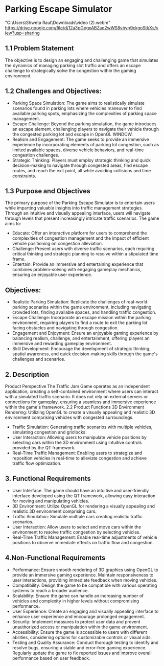 # Parking Escape Simulator
"C:\Users\Shweta Raut\Downloads\video (2).webm"
https://drive.google.com/file/d/12a3pGegxABZae2wWS8vhyp9ckgqStkXs/view?usp=sharing
## 1.1  Problem Statement
The objective is to design an engaging and challenging game that simulates the dynamics of managing parking slot traffic and offers an escape challenge to strategically solve the congestion within the gaming environment.
## 1.2 Challenges and Objectives:
+ Parking Space Simulation: The game aims to realistically simulate scenarios found in parking lots where vehicles maneuver to find available parking spots, emphasizing the complexities of parking space management.
+ Escape Challenge: Beyond the parking simulation, the game introduces an escape element, challenging players to navigate their vehicle through the congested parking lot and escape in OpenGL WINDOW.
+ Realism and Engagement: The game seeks to provide an immersive experience by incorporating elements of parking lot congestion, such as limited available spaces, diverse vehicle behaviors, and real-time congestion challenges.
+ Strategic Thinking: Players must employ strategic thinking and quick decision-making to navigate through congested areas, find escape routes, and reach the exit point, all while avoiding collisions and time constraints.

## 1.3 Purpose and Objectives
The primary purpose of the Parking Escape Simulator is to entertain users while imparting valuable insights into traffic management strategies. Through an intuitive and visually appealing interface, users will navigate through levels that present increasingly intricate traffic scenarios. The game aims to:
+ Educate: Offer an interactive platform for users to comprehend the complexities of congestion management and the impact of efficient vehicle positioning on congestion alleviation.
+ Challenge: Present users with diverse traffic scenarios, each requiring critical thinking and strategic planning to resolve within a stipulated time frame.
+ Entertain: Provide an immersive and entertaining experience that combines problem-solving with engaging gameplay mechanics, ensuring an enjoyable user experience.
## Objectives:
+ Realistic Parking Simulation: Replicate the challenges of real-world parking scenarios within the game environment, including navigating crowded lots, finding available spaces, and handling traffic congestion.
+ Escape Challenge: Incorporate an escape mission within the parking environment, requiring players to find a route to exit the parking lot  facing obstacles and navigating through congestion.
+ Engagement and Enjoyment: Ensure an enjoyable gaming experience by balancing realism, challenge, and entertainment, offering players an immersive and rewarding gameplay environment.
+ Skill Development: Encourage the development of strategic thinking, spatial awareness, and quick decision-making skills through the game's challenges and scenarios.




## 2. Description
Product Perspective
The Traffic Jam Game operates as an independent application, creating a self-contained environment where users can interact with a simulated traffic scenario. It does not rely on external servers or connections for gameplay, ensuring a seamless and immersive experience within the game's framework.
2.2 Product Functions
3D Environment Rendering: Utilizing OpenGL to create a visually appealing and realistic 3D environment comprising vehicles with congested surroundings.
+ Traffic Simulation: Generating traffic scenarios with multiple vehicles, simulating congestion and gridlocks.
+ User Interaction: Allowing users to manipulate vehicle positions by selecting cars within the 3D environment using intuitive controls provided by the QT framework.
+ Real-Time Traffic Management: Enabling users to strategize and reposition vehicles in real-time to alleviate congestion and achieve traffic flow optimization.         

## 3. Functional Requirements
+ User Interface:
The game should have an intuitive and user-friendly interface developed using the QT framework, allowing easy interaction for moving and manipulating vehicles.
+ 3D Environment:
Utilize OpenGL for rendering a visually appealing and realistic 3D environment comprising cars.
+ Traffic Simulation:
Simulate multiple cars creating realistic traffic scenarios.
+ User Interaction:
Allow users to select and move cars within the environment to resolve traffic congestion by selecting vehicles.
+ Real-Time Traffic Management:
Enable real-time adjustments of vehicle positions to observe immediate effects on traffic flow and congestion.

## 4.Non-Functional Requirements
+ Performance:
Ensure smooth rendering of 3D graphics using OpenGL to provide an immersive gaming experience.
Maintain responsiveness to user interactions, providing immediate feedback when moving vehicles.
+ Compatibility:
Design the game to be compatible with various operating systems to reach a broader audience.
+ Scalability:
Ensure the game can handle an increasing number of vehicles and complexity in higher levels without compromising performance.
+ User Experience:
Create an engaging and visually appealing interface to enhance user experience and encourage prolonged engagement.
+ Security:
Implement measures to protect user data and prevent unauthorized access or manipulation within the game environment.
+ Accessibility:
Ensure the game is accessible to users with different abilities, considering options for customizable controls or visual aids.
+ Testing and Quality Assurance:
Conduct thorough testing to identify and resolve bugs, ensuring a stable and error-free gaming experience.
Regularly update the game to fix reported issues and improve overall performance based on user feedback.
